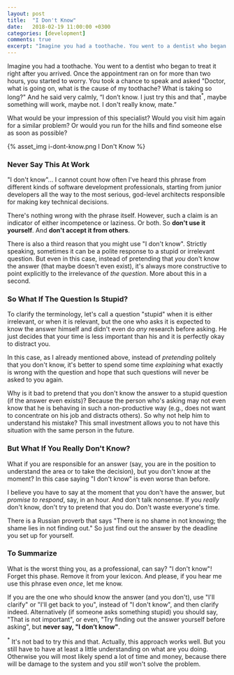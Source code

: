 ```yaml
---
layout: post
title:  "I Don't Know"
date:   2018-02-19 11:00:00 +0300
categories: [development]
comments: true
excerpt: "Imagine you had a toothache. You went to a dentist who began to treat it right after you arrived. Once the appointment ran on for more than two hours, you started to worry. You took a chance to speak and asked \"Doctor, what is going on, what is the cause of my toothache? What is taking so long?\" And he said very calmly, \"I don’t know. I just try this and that*, maybe something will work, maybe not. I don’t really know, mate.\""
---
```


Imagine you had a toothache. You went to a dentist who began to treat it right after you arrived. Once the appointment ran on for more than two hours, you started to worry. You took a chance to speak and asked "Doctor, what is going on, what is the cause of my toothache? What is taking so long?" And he said very calmly, “I don’t know. I just try this and that<sup>*</sup>, maybe something will work, maybe not. I don't really know, mate.”

What would be your impression of this specialist? Would you visit him again for a similar problem? Or would you run for the hills and find someone else as soon as possible?

{% asset_img i-dont-know.png I Don't Know %}

### Never Say This At Work

"I don't know"... I cannot count how often I've heard this phrase from different kinds of software development professionals, starting from junior developers all the way to the most serious, god-level architects responsible for making key technical decisions.

There's nothing wrong with the phrase itself. However, such a claim is an indicator of either incompetence or laziness. Or both. So **don't use it yourself**. And **don't accept it from others**.

There is also a third reason that you might use "I don't know". Strictly speaking, sometimes it can be a polite response to a stupid or irrelevant question. But even in this case, instead of pretending that _you_ don't know the answer (that maybe doesn't even exist), it's always more constructive to point explicitly to the irrelevance of _the question_. More about this in a second.

### So What If The Question Is Stupid?

To clarify the terminology, let's call a question "stupid" when it is either irrelevant, or when it is relevant, but the one who asks it is expected to know the answer himself and didn't even do _any_ research before asking. He just decides that your time is less important than his and it is perfectly okay to distract you.

In this case, as I already mentioned above, instead of _pretending_ politely that you don't know, it's better to spend some time _explaining_ what exactly is wrong with the question and hope that such questions will never be asked to you again.

Why is it bad to pretend that you don't know the answer to a stupid question (if the answer even exists)? Because the person who's asking may not even know that he is behaving in such a non-productive way (e.g., does not want to concentrate on his job and distracts others). So why not help him to understand his mistake? This small investment allows you to not have this situation with the same person in the future.

### But What If You Really Don't Know?

What if you are responsible for an answer (say, you are in the position to understand the area or to take the decision), but you don't know at the moment? In this case saying "I don't know" is even worse than before.

I believe you have to say at the moment that you don't have the answer, but _promise to respond_, say, in an hour. And don't talk nonsense. If you _really_ don't know, don't try to pretend that you do. Don't waste everyone's time.

There is a Russian proverb that says "There is no shame in not knowing; the shame lies in not finding out." So just find out the answer by the deadline you set up for yourself.

### To Summarize

What is the worst thing you, as a professional, can say? "I don't know"! Forget this phase. Remove it from your lexicon. And please, if you hear me use this phrase even _once_, let me know.

If you are the one who should know the answer (and you don't), use "I'll clarify" or "I'll get back to you", instead of "I don't know", and then clarify indeed. Alternatively (if someone asks something stupid) you should say, "That is not important", or even, "Try finding out the answer yourself before asking", but **never say, "I don’t know"**.

<sup>*</sup> It's not bad to try this and that. Actually, this approach works well. But you still have to have at least a little understanding on what are you doing. Otherwise you will most likely spend a lot of time and money, because there will be damage to the system and you _still_ won't solve the problem.

